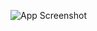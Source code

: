 ![App Screenshot](https://github.com/pratham13103/Gesture-Controlled-Presentation/tree/main/Public/gcp.png)
